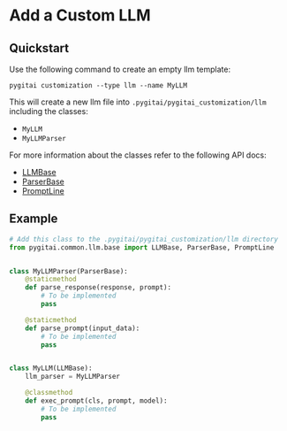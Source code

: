 # Add a Custom LLM

## Quickstart

Use the following command to create an empty llm template:
```
pygitai customization --type llm --name MyLLM
```

This will create a new llm file into
`.pygitai/pygitai_customization/llm` including the classes:

- `MyLLM`
- `MyLLMParser`

For more information about the classes refer to the following API
docs:

- [LLMBase](../api/LLMBase.md)
- [ParserBase](../api/ParserBase.md)
- [PromptLine](../api/PromptLine.md)

## Example

```python
# Add this class to the .pygitai/pygitai_customization/llm directory
from pygitai.common.llm.base import LLMBase, ParserBase, PromptLine


class MyLLMParser(ParserBase):
    @staticmethod
    def parse_response(response, prompt):
        # To be implemented
        pass

    @staticmethod
    def parse_prompt(input_data):
        # To be implemented
        pass


class MyLLM(LLMBase):
    llm_parser = MyLLMParser

    @classmethod
    def exec_prompt(cls, prompt, model):
        # To be implemented
        pass
```

